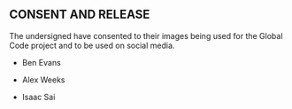 ## CONSENT AND RELEASE

The undersigned have consented to their images being used for the Global Code project
and to be used on social media.

* Ben Evans

* Alex Weeks

* Isaac Sai
